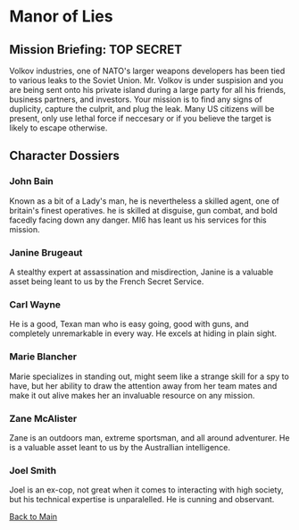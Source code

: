 # Manor of Lies

## Mission Briefing: TOP SECRET

Volkov industries, one of NATO's larger weapons developers has been tied to various leaks to the Soviet Union. Mr. Volkov is under suspision and you are being sent onto his private island during a large party for all his friends, business partners, and investors. Your mission is to find any signs of duplicity, capture the culprit, and plug the leak. Many US citizens will be present, only use lethal force if neccesary or if you believe the target is likely to escape otherwise.  

## Character Dossiers 

### John Bain

Known as a bit of a Lady's man, he is nevertheless a skilled agent, one of britain's finest operatives. he is skilled at disguise, gun combat, and bold facedly facing down any danger. MI6 has leant us his services for this mission.

### Janine Brugeaut 

A stealthy expert at assassination and misdirection, Janine is a valuable asset being leant to us by the French Secret Service. 

### Carl Wayne

He is a good, Texan man who is easy going, good with guns, and completely unremarkable in every way. He excels at hiding in plain sight.

### Marie Blancher

Marie specializes in standing out, might seem like a strange skill for a spy to have, but her ability to draw the attention away from her team mates and make it out alive makes her an invaluable resource on any mission.

### Zane McAlister

Zane is an outdoors man, extreme sportsman, and all around adventurer. He is a valuable asset leant to us by the Australlian intelligence. 

### Joel Smith

Joel is an ex-cop, not great when it comes to interacting with high society, but his technical expertise is unparalelled. He is cunning and observant.

[Back to Main](README.md)
